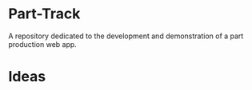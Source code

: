 # Part-Track
A repository dedicated to the development and demonstration of a part production web app. 


# Ideas
